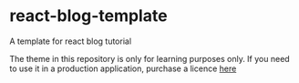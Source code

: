 # react-blog-template
A template for react blog tutorial

The theme in this repository is only for learning purposes only. If you need to use it in a production application, purchase a licence [here](https://themeforest.net/item/thesaas-responsive-bootstrap-saas-software-webapp-template/19778599?s_rank=1)
